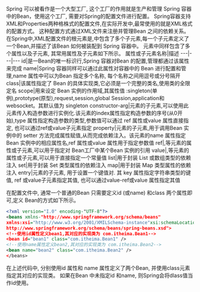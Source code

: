 Spring 可以被看作是一个大型工厂, 这个工厂的作用就是生产和管理 Spring 容器中的Bean，使用这个工厂, 需要对Spring的配置文件进行配置。
Spring容器支持XML和Properties两种格株式的配置文件,在实际开发中,最常使用的就是XML格式的配置方式。 这种配置方式通过XML文件来注册并管理Bean 之间的依赖关系。
在Spring中,XML配置文件的根元素是<beans>,<beans>中包含了多个<bean>子元素,每一个<bean>子元素定义了一个Bean,并描述了该Bean 如何被装配到 Spring 容器中。
<bean>元素中同样包含了多个属性以及子元素, 其常用属性及子元素如下所示。
属性或子元素名称|描述
---|---|---
id|是一Bean的唯一标识行,Spring 容器对Bean 的配置,管理都通过该属性来完成
name|Spring 容器同样可以通过此属性对容器中的 Bean 进行配置和管理,name 属性中可以为Bean 指定多个名称, 每个名称之间用逗号或分号隔开
class|该属性指定了 Bean 的具体实现类,它必须是一个完整的类名,使用类的全限定名
scope|用来设定 Bean 实例的作用域,其属性值 :singleton(单例),prototype(原型),request,session,global Session,application和websocket。其默认值为 singleton
constructor-arg|<bean>元素的子元素,可以使用此元素传入构造参数进行实例化.该元素的index属性指定构造参数的序号(从0开始),type 属性指定构造参数的类型,参数值可以通过 ref 属性或value 属性直接指定, 也可以通过ref或value子元素指定
property|<bean>元素的子元素,用于调用Bean 实例中的 setter 方法完成属性赋值,从而完成依赖注入。该元素的name 属性指定 Bean 实例中的相应属性名,ref 属性或value 属性用于指定参数值
ref|<property>,<constructor-arg>等元素的属性或子元素,可以用于指定对 Bean工厂中某个Bean 实例的引用
value|<property>,<constructor-arg>等元素的属性或子元素,可以用于直接指定一个常量值
list|用于封装 List 或数组类型的依赖注入
set|用于封装 Set 类型属性的依赖注入
map|用于封装 Map 类型属性的依赖注入
entry|<map>元素的子元素, 用于设置一个键值对. 其 key 属性指定字符串类型的键值, ref 或value子元素指定其值, 也可以通过value-ref或value 属性指定其值


在配置文件中, 通常一个普通的Bean 只需要定义id (或name) 和class 两个属性即可,定义 Bean的方式如下所示。
```xml
<?xml version="I.0" encoding-"UTF-8"?>
<beans xmlns-"http://www.springframework.org/schema/beans"
xmlns:xsi="http://www.w3.org/2001/XMILSchema-instance"xsi:schemaLocation-"http://www.springframework.org/schema/beans
http://www.springframework.org/schema/beans/spring-beans.xsd">
<!--使用id属性定义bean1,其对应的实现类为 com.itheima.Bean1-->
<bean id="bean1" class="com.itheima.Bean1" />
<!--使用name属性定义bean2,其对应的实现类为 com.itheima.Bean2-->
<bean name="bean2" class="com.itheima.Bean2" />
</beans>
```
在上述代码中, 分别使用id 属性和 name 属性定义了两个Bean, 并使用class元素指定其对应的实现类。
如果在Bean 中未指定id 和name, 则Spring会将dlass值当作id使用。

